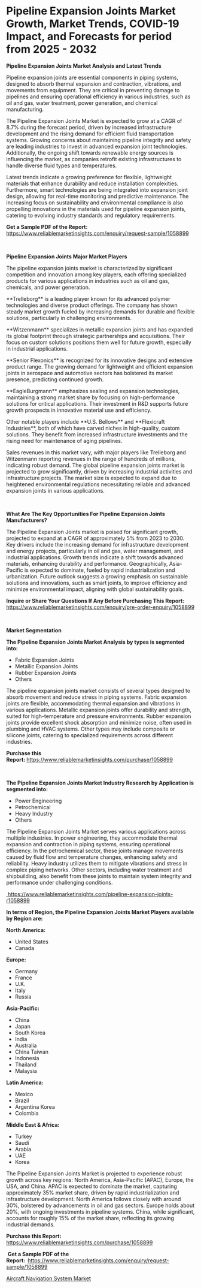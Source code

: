 <p><h1>Pipeline Expansion Joints Market Growth, Market Trends, COVID-19 Impact, and Forecasts for period from 2025 - 2032</h1></p><p><strong>Pipeline Expansion Joints Market Analysis and Latest Trends</strong></p>
<p><p>Pipeline expansion joints are essential components in piping systems, designed to absorb thermal expansion and contraction, vibrations, and movements from equipment. They are critical in preventing damage to pipelines and ensuring operational efficiency in various industries, such as oil and gas, water treatment, power generation, and chemical manufacturing. </p><p>The Pipeline Expansion Joints Market is expected to grow at a CAGR of 8.7% during the forecast period, driven by increased infrastructure development and the rising demand for efficient fluid transportation systems. Growing concerns about maintaining pipeline integrity and safety are leading industries to invest in advanced expansion joint technologies. Additionally, the ongoing shift towards renewable energy sources is influencing the market, as companies retrofit existing infrastructures to handle diverse fluid types and temperatures. </p><p>Latest trends indicate a growing preference for flexible, lightweight materials that enhance durability and reduce installation complexities. Furthermore, smart technologies are being integrated into expansion joint design, allowing for real-time monitoring and predictive maintenance. The increasing focus on sustainability and environmental compliance is also propelling innovations in the materials used for pipeline expansion joints, catering to evolving industry standards and regulatory requirements.</p></p>
<p><strong>Get a Sample PDF of the Report:&nbsp;</strong> <a href="https://www.reliablemarketinsights.com/enquiry/request-sample/1058899?utm_campaign=3284&utm_medium=2&utm_source=Github&utm_content=ia&utm_term=11042025&utm_id=pipeline-expansion-joints">https://www.reliablemarketinsights.com/enquiry/request-sample/1058899</a></p>
<p>&nbsp;</p>
<p><strong>Pipeline Expansion Joints Major Market Players</strong></p>
<p><p>The pipeline expansion joints market is characterized by significant competition and innovation among key players, each offering specialized products for various applications in industries such as oil and gas, chemicals, and power generation.</p><p>**Trelleborg** is a leading player known for its advanced polymer technologies and diverse product offerings. The company has shown steady market growth fueled by increasing demands for durable and flexible solutions, particularly in challenging environments.</p><p>**Witzenmann** specializes in metallic expansion joints and has expanded its global footprint through strategic partnerships and acquisitions. Their focus on custom solutions positions them well for future growth, especially in industrial applications.</p><p>**Senior Flexonics** is recognized for its innovative designs and extensive product range. The growing demand for lightweight and efficient expansion joints in aerospace and automotive sectors has bolstered its market presence, predicting continued growth.</p><p>**EagleBurgmann** emphasizes sealing and expansion technologies, maintaining a strong market share by focusing on high-performance solutions for critical applications. Their investment in R&D supports future growth prospects in innovative material use and efficiency.</p><p>Other notable players include **U.S. Bellows** and **Flexicraft Industries**, both of which have carved niches in high-quality, custom solutions. They benefit from increased infrastructure investments and the rising need for maintenance of aging pipelines.</p><p>Sales revenues in this market vary, with major players like Trelleborg and Witzenmann reporting revenues in the range of hundreds of millions, indicating robust demand. The global pipeline expansion joints market is projected to grow significantly, driven by increasing industrial activities and infrastructure projects. The market size is expected to expand due to heightened environmental regulations necessitating reliable and advanced expansion joints in various applications.</p></p>
<p>&nbsp;</p>
<p><strong>What Are The Key Opportunities For Pipeline Expansion Joints Manufacturers?</strong></p>
<p><p>The Pipeline Expansion Joints market is poised for significant growth, projected to expand at a CAGR of approximately 5% from 2023 to 2030. Key drivers include the increasing demand for infrastructure development and energy projects, particularly in oil and gas, water management, and industrial applications. Growth trends indicate a shift towards advanced materials, enhancing durability and performance. Geographically, Asia-Pacific is expected to dominate, fueled by rapid industrialization and urbanization. Future outlook suggests a growing emphasis on sustainable solutions and innovations, such as smart joints, to improve efficiency and minimize environmental impact, aligning with global sustainability goals.</p></p>
<p><strong>Inquire or Share Your Questions If Any Before Purchasing This Report:</strong> <a href="https://www.reliablemarketinsights.com/enquiry/pre-order-enquiry/1058899?utm_campaign=3284&utm_medium=2&utm_source=Github&utm_content=ia&utm_term=11042025&utm_id=pipeline-expansion-joints">https://www.reliablemarketinsights.com/enquiry/pre-order-enquiry/1058899</a></p>
<p>&nbsp;</p>
<p><strong>Market Segmentation</strong></p>
<p><strong>The Pipeline Expansion Joints Market Analysis by types is segmented into:</strong></p>
<p><ul><li>Fabric Expansion Joints</li><li>Metallic Expansion Joints</li><li>Rubber Expansion Joints</li><li>Others</li></ul></p>
<p><p>The pipeline expansion joints market consists of several types designed to absorb movement and reduce stress in piping systems. Fabric expansion joints are flexible, accommodating thermal expansion and vibrations in various applications. Metallic expansion joints offer durability and strength, suited for high-temperature and pressure environments. Rubber expansion joints provide excellent shock absorption and minimize noise, often used in plumbing and HVAC systems. Other types may include composite or silicone joints, catering to specialized requirements across different industries.</p></p>
<p><strong>Purchase this Report:&nbsp;</strong><a href="https://www.reliablemarketinsights.com/purchase/1058899?utm_campaign=3284&utm_medium=2&utm_source=Github&utm_content=ia&utm_term=11042025&utm_id=pipeline-expansion-joints">https://www.reliablemarketinsights.com/purchase/1058899</a></p>
<p>&nbsp;</p>
<p><strong>The Pipeline Expansion Joints Market Industry Research by Application is segmented into:</strong></p>
<p><ul><li>Power Engineering</li><li>Petrochemical</li><li>Heavy Industry</li><li>Others</li></ul></p>
<p><p>The Pipeline Expansion Joints Market serves various applications across multiple industries. In power engineering, they accommodate thermal expansion and contraction in piping systems, ensuring operational efficiency. In the petrochemical sector, these joints manage movements caused by fluid flow and temperature changes, enhancing safety and reliability. Heavy industry utilizes them to mitigate vibrations and stress in complex piping networks. Other sectors, including water treatment and shipbuilding, also benefit from these joints to maintain system integrity and performance under challenging conditions.</p></p>
<p><a href="https://www.reliablemarketinsights.com/pipeline-expansion-joints-r1058899?utm_campaign=3284&utm_medium=2&utm_source=Github&utm_content=ia&utm_term=11042025&utm_id=pipeline-expansion-joints">&nbsp;https://www.reliablemarketinsights.com/pipeline-expansion-joints-r1058899</a></p>
<p><strong>In terms of Region, the Pipeline Expansion Joints Market Players available by Region are:</strong></p>
<p>
    <p> <strong> North America: </strong>
        <ul>
            <li>United States</li>
            <li>Canada</li>
        </ul>
        </p> 
    <p> <strong> Europe: </strong>
        <ul>
            <li>Germany</li>
            <li>France</li>
            <li>U.K.</li>
            <li>Italy</li>
            <li>Russia</li>
        </ul>
        </p> 
    <p> <strong> Asia-Pacific: </strong>
        <ul>
            <li>China</li>
            <li>Japan</li>
            <li>South Korea</li>
            <li>India</li>
            <li>Australia</li>
            <li>China Taiwan</li>
            <li>Indonesia</li>
            <li>Thailand</li>
            <li>Malaysia</li>
        </ul>
        </p> 
    <p> <strong> Latin America: </strong>
        <ul>
            <li>Mexico</li>
            <li>Brazil</li>
            <li>Argentina Korea</li>
            <li>Colombia</li>
        </ul>
        </p> 
    <p> <strong> Middle East & Africa: </strong>
        <ul>
            <li>Turkey</li>
            <li>Saudi</li>
            <li>Arabia</li>
            <li>UAE</li>
            <li>Korea</li>
        </ul>
    </p>
    </p>
<p><p>The Pipeline Expansion Joints Market is projected to experience robust growth across key regions: North America, Asia-Pacific (APAC), Europe, the USA, and China. APAC is expected to dominate the market, capturing approximately 35% market share, driven by rapid industrialization and infrastructure development. North America follows closely with around 30%, bolstered by advancements in oil and gas sectors. Europe holds about 20%, with ongoing investments in pipeline systems. China, while significant, accounts for roughly 15% of the market share, reflecting its growing industrial demands.</p></p>
<p><strong>Purchase this Report: </strong><a href="https://www.reliablemarketinsights.com/purchase/1058899?utm_campaign=3284&utm_medium=2&utm_source=Github&utm_content=ia&utm_term=11042025&utm_id=pipeline-expansion-joints">https://www.reliablemarketinsights.com/purchase/1058899</a></p>
<p>&nbsp;<strong>Get a Sample PDF of the Report:&nbsp;&nbsp;</strong><a href="https://www.reliablemarketinsights.com/enquiry/request-sample/1058899?utm_campaign=3284&utm_medium=2&utm_source=Github&utm_content=ia&utm_term=11042025&utm_id=pipeline-expansion-joints">https://www.reliablemarketinsights.com/enquiry/request-sample/1058899</a></p>
<p><strong></strong></p>
<p><p><a href="https://github.com/kocssequen/Market-Research-Report-List-1/blob/main/aircraft-navigation-system-market.md?utm_campaign=3284&utm_medium=2&utm_source=Github&utm_content=ia&utm_term=11042025&utm_id=pipeline-expansion-joints">Aircraft Navigation System Market</a></p></p>